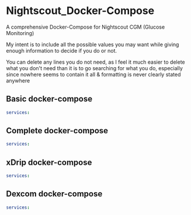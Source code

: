 # Nightscout_Docker-Compose
A comprehensive Docker-Compose for Nightscout CGM (Glucose Monitoring)

My intent is to include all the possible values you may want while giving enough information to decide if you do or not.

You can delete any lines you do not need, as I feel it much easier to delete what you don't need than it is to go searching for what you do, especially since nowhere seems to contain it all & formatting is never clearly stated anywhere


## Basic docker-compose

```yaml
services:

```


## Complete docker-compose

```yaml
services:

```


## xDrip docker-compose

```yaml
services:

```


## Dexcom docker-compose

```yaml
services:

```



